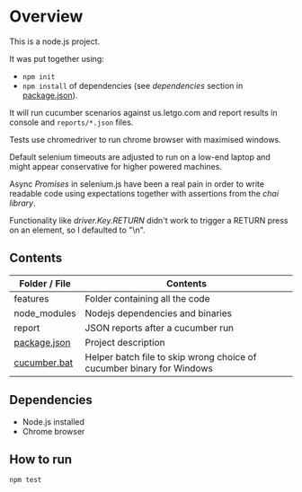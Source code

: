 # Overview

This is a node.js project.

It was put together using:

- `npm init`
- `npm install` of dependencies (see *dependencies* section in [package.json](package.json)).

It will run cucumber scenarios against us.letgo.com and report results in console and `reports/*.json` files.

Tests use chromedriver to run chrome browser with maximised windows.

Default selenium timeouts are adjusted to run on a low-end laptop and might appear conservative for higher powered machines.

Async *Promises* in selenium.js have been a real pain in order to write readable code using expectations together with assertions from the *chai library*.

Functionality like *driver.Key.RETURN* didn't work to trigger a RETURN press on an element, so I defaulted to "\n".



## Contents

| **Folder / File** | **Contents** |
| ---        | ---          |
|   features |    Folder containing all the code     |
|   node_modules |     Nodejs dependencies and binaries      |
|   report |    JSON reports after a cucumber run     |
|   [package.json](package.json) |     Project description   |
|    [cucumber.bat](cucumber.bat) |     Helper batch file to skip wrong choice of cucumber binary for Windows  |

## Dependencies

- Node.js installed
- Chrome browser

## How to run

`npm test`
